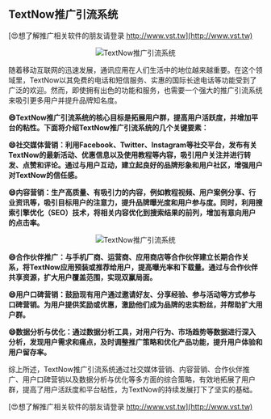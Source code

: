 ## **TextNow推广引流系统**

[😍想了解推广相关软件的朋友请登录 http://www.vst.tw](http://www.vst.tw)

 <center><img src="https://vst.tw/MP4/tuiguang/png/4.png" alt="TextNow推广引流系统"></center>

随着移动互联网的迅速发展，通讯应用在人们生活中的地位越来越重要。在这个领域里，TextNow以其免费的电话和短信服务、实惠的国际长途电话等功能受到了广泛的欢迎。然而，即使拥有出色的功能和服务，也需要一个强大的推广引流系统来吸引更多用户并提升品牌知名度。

**😄TextNow推广引流系统的核心目标是拓展用户群，提高用户活跃度，并增加平台的粘性。下面将介绍TextNow推广引流系统的几个关键要素：**

**😄社交媒体营销：利用Facebook、Twitter、Instagram等社交平台，发布有关TextNow的最新活动、优惠信息以及使用教程等内容，吸引用户关注并进行转发、点赞和评论。通过与用户互动，建立起良好的品牌形象和用户社区，增强用户对TextNow的信任感。**

**😄内容营销：生产高质量、有吸引力的内容，例如教程视频、用户案例分享、行业资讯等，吸引目标用户的注意力，提升品牌曝光度和用户参与度。同时，利用搜索引擎优化（SEO）技术，将相关内容优化到搜索结果的前列，增加有意向用户的点击率。**

 <center><img src="https://vst.tw/MP4/tuiguang/png/7.png" alt="TextNow推广引流系统"></center>

**😄合作伙伴推广：与手机厂商、运营商、应用商店等合作伙伴建立长期合作关系，将TextNow应用预装或推荐给用户，提高曝光率和下载量。通过与合作伙伴共享资源，扩大用户覆盖范围，实现双赢局面。**

**😄用户口碑营销：鼓励现有用户通过邀请好友、分享经验、参与活动等方式参与口碑营销。为用户提供奖励或优惠，激励他们成为品牌的忠实粉丝，并帮助扩大用户群。**

**😄数据分析与优化：通过数据分析工具，对用户行为、市场趋势等数据进行深入分析，发现用户需求和痛点，及时调整推广策略和优化产品功能，提升用户体验和用户留存率。**

综上所述，TextNow推广引流系统通过社交媒体营销、内容营销、合作伙伴推广、用户口碑营销以及数据分析与优化等多方面的综合策略，有效地拓展了用户群，提高了用户活跃度和平台粘性，为TextNow的持续发展打下了坚实的基础。

[😍想了解推广相关软件的朋友请登录 http://www.vst.tw](http://www.vst.tw)



